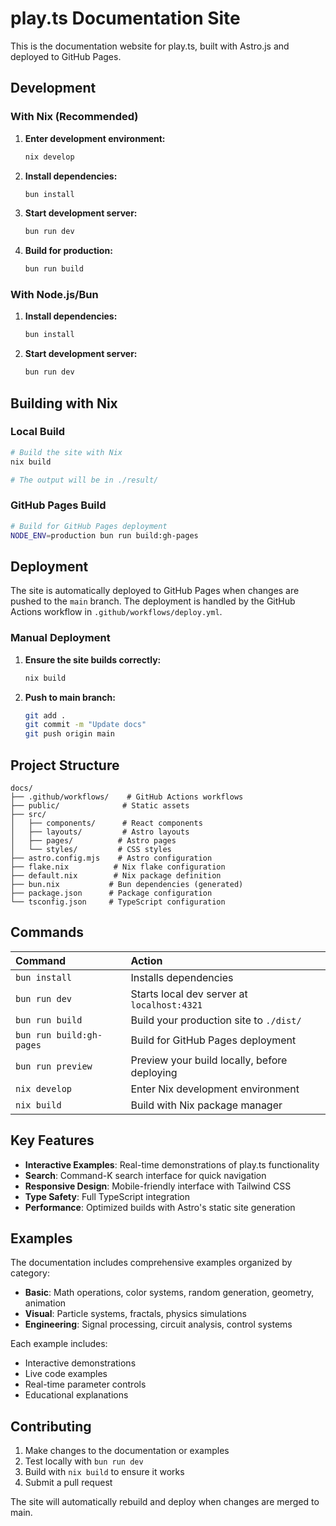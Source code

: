 # play.ts Documentation Site

This is the documentation website for play.ts, built with Astro.js and deployed to GitHub Pages.

## Development

### With Nix (Recommended)

1. **Enter development environment:**
   ```bash
   nix develop
   ```

2. **Install dependencies:**
   ```bash
   bun install
   ```

3. **Start development server:**
   ```bash
   bun run dev
   ```

4. **Build for production:**
   ```bash
   bun run build
   ```

### With Node.js/Bun

1. **Install dependencies:**
   ```bash
   bun install
   ```

2. **Start development server:**
   ```bash
   bun run dev
   ```

## Building with Nix

### Local Build

```bash
# Build the site with Nix
nix build

# The output will be in ./result/
```

### GitHub Pages Build

```bash
# Build for GitHub Pages deployment
NODE_ENV=production bun run build:gh-pages
```

## Deployment

The site is automatically deployed to GitHub Pages when changes are pushed to the `main` branch. The deployment is handled by the GitHub Actions workflow in `.github/workflows/deploy.yml`.

### Manual Deployment

1. **Ensure the site builds correctly:**
   ```bash
   nix build
   ```

2. **Push to main branch:**
   ```bash
   git add .
   git commit -m "Update docs"
   git push origin main
   ```

## Project Structure

```
docs/
├── .github/workflows/    # GitHub Actions workflows
├── public/              # Static assets
├── src/
│   ├── components/      # React components
│   ├── layouts/         # Astro layouts
│   ├── pages/          # Astro pages
│   └── styles/         # CSS styles
├── astro.config.mjs    # Astro configuration
├── flake.nix          # Nix flake configuration
├── default.nix        # Nix package definition
├── bun.nix           # Bun dependencies (generated)
├── package.json      # Package configuration
└── tsconfig.json     # TypeScript configuration
```

## Commands

| Command                   | Action                                           |
| :------------------------ | :----------------------------------------------- |
| `bun install`             | Installs dependencies                            |
| `bun run dev`             | Starts local dev server at `localhost:4321`      |
| `bun run build`           | Build your production site to `./dist/`          |
| `bun run build:gh-pages`  | Build for GitHub Pages deployment               |
| `bun run preview`         | Preview your build locally, before deploying     |
| `nix develop`             | Enter Nix development environment               |
| `nix build`               | Build with Nix package manager                  |

## Key Features

- **Interactive Examples**: Real-time demonstrations of play.ts functionality
- **Search**: Command-K search interface for quick navigation
- **Responsive Design**: Mobile-friendly interface with Tailwind CSS
- **Type Safety**: Full TypeScript integration
- **Performance**: Optimized builds with Astro's static site generation

## Examples

The documentation includes comprehensive examples organized by category:

- **Basic**: Math operations, color systems, random generation, geometry, animation
- **Visual**: Particle systems, fractals, physics simulations
- **Engineering**: Signal processing, circuit analysis, control systems

Each example includes:
- Interactive demonstrations
- Live code examples
- Real-time parameter controls
- Educational explanations

## Contributing

1. Make changes to the documentation or examples
2. Test locally with `bun run dev`
3. Build with `nix build` to ensure it works
4. Submit a pull request

The site will automatically rebuild and deploy when changes are merged to main.